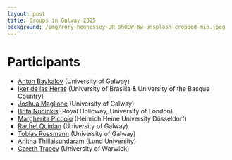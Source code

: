 ```yaml
---
layout: post
title: Groups in Galway 2025
background: /img/rory-hennessey-UR-9hOEW-Ww-unsplash-cropped-min.jpeg
---
```


# Participants

- [Anton Baykalov](https://anton-baykalov.github.io/) (University of Galway)
- [Iker de las Heras](https://iker-delasheras.mozello.com/home/) (University of Brasilia & University of the Basque Country)
- [Joshua Maglione](https://joshmaglione.com/) (University of Galway)
- [Brita Nucinkis](https://www.ma.rhul.ac.uk/~uxah002/) (Royal Holloway, University of London)
- [Margherita Piccolo](https://www.math.hhu.de/en/chairs-/-people-/-contact-persons/the-chairs-of-the-mathematical-institute/research-group-in-algebra-and-number-theory/team/dr-margherita-piccolo) (Heinrich Heine University Düsseldorf)
- [Rachel Quinlan](https://rkq.ie) (University of Galway)
- [Tobias Rossmann](https://torossmann.github.io/) (University of Galway)
- [Anitha Thillaisundaram](https://www.lunduniversity.lu.se/lucat/user/40c60ced6eb85185431ffc505d8283a7) (Lund University)
- [Gareth Tracey](https://sites.google.com/view/gareth-tracey/home) (University of Warwick)
